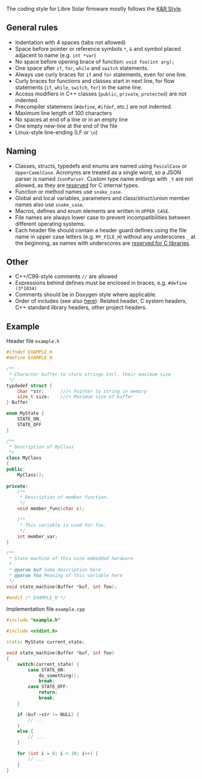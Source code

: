 The coding style for Libre Solar firmware mostly follows the [K&R Style](https://en.wikipedia.org/wiki/Indentation_style#K.26R_style).

## General rules

- Indentation with 4 spaces (tabs not allowed)
- Space before pointer or reference symbols `*`, `&` and symbol placed adjacent to name (e.g. `int *var`)
- No space before opening brace of function: `void foo(int arg);`
- One space after `if`, `for`, `while` and `switch` statements.
- Always use curly braces for `if` and `for` statements, even for one line.
- Curly braces for functions and classes start in next line, for flow statements (`if`, `while`, `switch`, `for`) in the same line.
- Access modifiers in C++ classes (`public`, `private`, `protected`) are not indented.
- Precompiler statemens (`#define`, `#ifdef`, etc.) are not indented.
- Maximum line length of 100 characters
- No spaces at end of a line or in an empty line
- One empty new-line at the end of the file
- Linux-style line-ending (LF or `\n`)

## Naming

- Classes, structs, typedefs and enums are named using `PascalCase` or `UpperCamelCase`. Acronyms are treated as a single word, so a JSON parser is named `JsonParser`. Custom type name endings with `_t` are not allowed, as they are [reserved](https://www.gnu.org/software/libc/manual/html_node/Reserved-Names.html) for C internal types.
- Function or method names use `snake_case`.
- Global and local variables, parameters and class/struct/union member names also use `snake_case`.
- Macros, defines and enum elements are written in `UPPER_CASE`.
- File names are always lower case to prevent incompatibilities between different operating systems.
- Each header file should contain a header guard defines using the file name in upper case letters (e.g. `MY_FILE_H`) without any underscores `_` at the beginning, as names with underscores are [reserved for C libraries](https://www.gnu.org/software/libc/manual/html_node/Reserved-Names.html).

## Other

- C++/C99-style comments `//` are allowed
- Expressions behind defines must be enclosed in braces, e.g. `#define (3*1034)`
- Comments should be in Doxygen style where applicable.
- Order of includes (see also [here](https://google.github.io/styleguide/cppguide.html#Names_and_Order_of_Includes)): Related header, C system headers, C++ standard library headers, other project headers.

## Example

Header file `example.h`

```C++
#ifndef EXAMPLE_H
#define EXAMPLE_H

/**
 * Character buffer to store strings incl. their maximum size
 */
typdedef struct {
    char *str;      ///< Pointer to string in memory
    size_t size;    ///< Maximum size of buffer
} Buffer

enum MyState {
    STATE_ON,
    STATE_OFF
}

/**
 * Description of MyClass
 */
class MyClass
{
public:
    MyClass();
    
private:
    /**
     * Description of member function.
     */
    void member_func(char c);

    /**
     * This variable is used for foo.
     */
    int member_var;
}

/**
 * State machine of this nice embedded hardware
 *
 * @param buf Some description here
 * @param foo Meaning of this variable here
 */
void state_machine(Buffer *buf, int foo);

#endif /* EXAMPLE_H */

```

Implementation file `example.cpp`

```C++
#include "example.h"

#include <stdint.h>

static MyState current_state;

void state_machine(Buffer *buf, int foo)
{
    switch(current_state) {
        case STATE_ON:
            do_something();
            break;
        case STATE_OFF:
            return;
            break;
    }

    if (buf->str != NULL) {
        // ...
    }
    else {
        // ...
    }

    for (int i = 0; i < 10; i++) {
        // ...
    }
}
```
